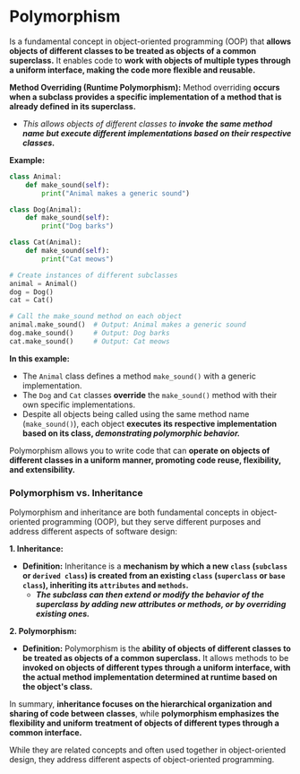 # Polymorphism
Is a fundamental concept in object-oriented programming (OOP) that **allows objects of different classes to be treated as objects of a common superclass.** It enables code to **work with objects of multiple types through a uniform interface, making the code more flexible and reusable.**

**Method Overriding (Runtime Polymorphism):** Method overriding **occurs when a subclass provides a specific implementation of a method that is already defined in its superclass.** 
- *This allows objects of different classes to **invoke the same method name but execute different implementations based on their respective classes.***

**Example:**
```python
class Animal:
    def make_sound(self):
        print("Animal makes a generic sound")

class Dog(Animal):
    def make_sound(self):
        print("Dog barks")

class Cat(Animal):
    def make_sound(self):
        print("Cat meows")

# Create instances of different subclasses
animal = Animal()
dog = Dog()
cat = Cat()

# Call the make_sound method on each object
animal.make_sound()  # Output: Animal makes a generic sound
dog.make_sound()     # Output: Dog barks
cat.make_sound()     # Output: Cat meows
```

**In this example:**
- The `Animal` class defines a method `make_sound()` with a generic implementation.
- The `Dog` and `Cat` classes **override** the `make_sound()` method with their own specific implementations.
- Despite all objects being called using the same method name (`make_sound()`), each object **executes its respective implementation based on its class, *demonstrating polymorphic behavior.***

Polymorphism allows you to write code that can **operate on objects of different classes in a uniform manner, promoting code reuse, flexibility, and extensibility.**


### Polymorphism vs. Inheritance
Polymorphism and inheritance are both fundamental concepts in object-oriented programming (OOP), but they serve different purposes and address different aspects of software design:

**1. Inheritance:**
- **Definition:** Inheritance is a **mechanism by which a new `class` (`subclass` or `derived class`) is created from an existing `class` (`superclass` or `base class`), inheriting its `attributes` and `methods`.**
    - ***The subclass can then extend or modify the behavior of the superclass by adding new attributes or methods, or by overriding existing ones.***


**2. Polymorphism:**
- **Definition:** Polymorphism is the **ability of objects of different classes to be treated as objects of a common superclass.** It allows methods to be **invoked on objects of different types through a uniform interface, with the actual method implementation determined at runtime based on the object's class.**


In summary, **inheritance focuses on the hierarchical organization and sharing of code between classes**, while **polymorphism emphasizes the flexibility and uniform treatment of objects of different types through a common interface.** 

While they are related concepts and often used together in object-oriented design, they address different aspects of object-oriented programming.